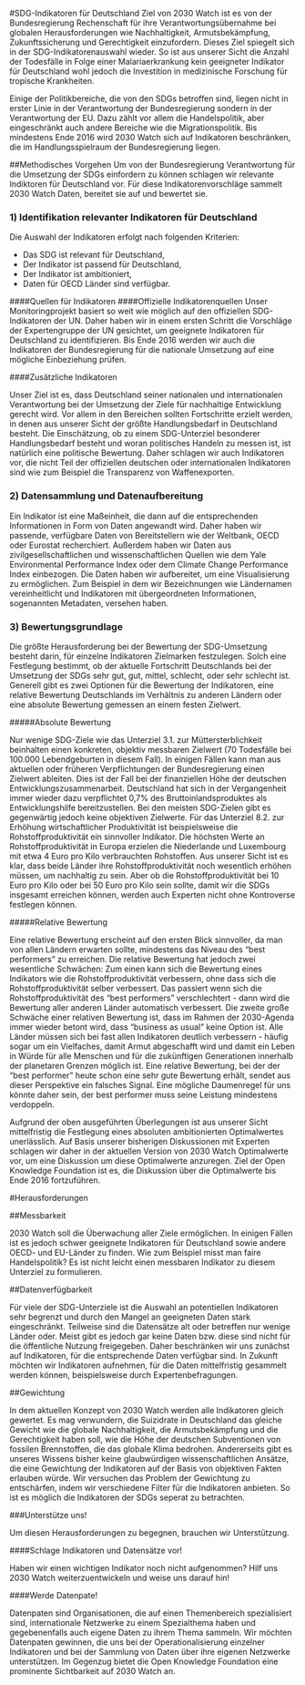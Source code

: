 #SDG-Indikatoren für Deutschland
Ziel von 2030 Watch ist es von der Bundesregierung Rechenschaft für ihre Verantwortungsübernahme bei globalen Herausforderungen wie Nachhaltigkeit, Armutsbekämpfung, Zukunftssicherung und Gerechtigkeit einzufordern. Dieses Ziel spiegelt sich in der SDG-Indikatorenauswahl wieder. So ist aus unserer Sicht die Anzahl der Todesfälle in Folge einer Malariaerkrankung kein geeigneter Indikator für Deutschland wohl jedoch die Investition in medizinische Forschung für tropische Krankheiten.

Einige der Politikbereiche, die von den SDGs betroffen sind, liegen nicht in erster Linie in der Verantwortung der Bundesregierung sondern in der Verantwortung der EU. Dazu zählt vor allem die Handelspolitik, aber eingeschränkt auch andere Bereiche wie die Migrationspolitik. Bis mindestens Ende 2016 wird 2030 Watch sich auf Indikatoren beschränken, die im Handlungsspielraum der Bundesregierung liegen.

##Methodisches Vorgehen
Um von der Bundesregierung Verantwortung für die Umsetzung der SDGs einfordern zu können schlagen wir relevante Indiktoren für Deutschland vor. Für diese Indikatorenvorschläge sammelt 2030 Watch Daten, bereitet sie auf und bewertet sie.

### 1)	Identifikation relevanter Indikatoren für Deutschland
Die Auswahl der Indikatoren erfolgt nach folgenden Kriterien:

* Das SDG ist relevant für Deutschland,
* Der Indikator ist passend für Deutschland,
* Der Indikator ist ambitioniert,
* Daten für OECD Länder sind verfügbar.

####Quellen für Indikatoren 
####Offizielle Indikatorenquellen
Unser Monitoringprojekt basiert so weit wie möglich auf den offiziellen SDG-Indikatoren der UN. Daher haben wir in einem ersten Schritt die Vorschläge der Expertengruppe der UN gesichtet, um geeignete Indikatoren für Deutschland zu identifizieren. Bis Ende 2016 werden wir auch die Indikatoren der Bundesregierung für die nationale Umsetzung auf eine mögliche Einbeziehung prüfen.

####Zusätzliche Indikatoren

Unser Ziel ist es, dass Deutschland seiner nationalen und internationalen Verantwortung bei der Umsetzung der Ziele für nachhaltige Entwicklung gerecht wird. Vor allem in den Bereichen sollten Fortschritte erzielt werden, in denen aus unserer Sicht der größte Handlungsbedarf in Deutschland besteht. Die Einschätzung, ob zu einem SDG-Unterziel besonderer Handlungsbedarf besteht und woran politisches Handeln zu messen ist, ist natürlich eine politische Bewertung. Daher schlagen wir auch Indikatoren vor, die nicht Teil der offiziellen deutschen oder internationalen Indikatoren sind wie zum Beispiel die Transparenz von Waffenexporten.

### 2)	Datensammlung und Datenaufbereitung

Ein Indikator ist eine Maßeinheit, die dann auf die entsprechenden Informationen in Form von Daten angewandt wird. Daher haben wir passende, verfügbare Daten von Bereitstellern wie der Weltbank, OECD oder Eurostat recherchiert. Außerdem haben wir Daten aus zivilgesellschaftlichen und wissenschaftlichen Quellen wie dem Yale Environmental Performance Index oder dem Climate Change Performance Index einbezogen. Die Daten haben wir aufbereitet, um eine Visualisierung zu ermöglichen. Zum Beispiel in dem wir Bezeichnungen wie Ländernamen vereinheitlicht und Indikatoren mit übergeordneten Informationen, sogenannten Metadaten, versehen haben.

### 3)	Bewertungsgrundlage

Die größte Herausforderung bei der Bewertung der SDG-Umsetzung besteht darin, für einzelne Indikatoren Zielmarken festzulegen. Solch eine Festlegung bestimmt, ob der aktuelle Fortschritt Deutschlands bei der Umsetzung der SDGs sehr gut, gut, mittel, schlecht, oder sehr schlecht ist. Generell gibt es zwei Optionen für die Bewertung der Indikatoren, eine relative Bewertung Deutschlands im Verhältnis zu anderen Ländern oder eine absolute Bewertung gemessen an einem festen Zielwert.

#####Absolute Bewertung

Nur wenige SDG-Ziele wie das Unterziel 3.1. zur Müttersterblichkeit beinhalten einen konkreten, objektiv messbaren Zielwert (70 Todesfälle bei 100.000 Lebendgeburten in diesem Fall). In einigen Fällen kann man aus aktuellen oder früheren Verpflichtungen der Bundesregierung einen Zielwert ableiten. Dies ist der Fall bei der finanziellen Höhe der deutschen Entwicklungszusammenarbeit. Deutschland hat sich in der Vergangenheit immer wieder dazu verpflichtet 0,7% des Bruttoinlandsproduktes als Entwicklungshilfe bereitzustellen. Bei den meisten SDG-Zielen gibt es gegenwärtig jedoch keine objektiven Zielwerte. Für das Unterziel 8.2. zur Erhöhung wirtschaftlicher Produktivität ist beispielsweise die Rohstoffproduktivität ein sinnvoller Indikator. Die höchsten Werte an Rohstoffproduktivität in Europa erzielen die Niederlande und Luxembourg mit etwa 4 Euro pro Kilo verbrauchten Rohstoffen. Aus unserer Sicht ist es klar, dass beide Länder ihre Rohstoffproduktivität noch wesentlich erhöhen müssen, um nachhaltig zu sein. Aber ob die Rohstoffproduktivität bei 10 Euro pro Kilo oder bei 50 Euro pro Kilo sein sollte, damit wir die SDGs insgesamt erreichen können, werden auch Experten nicht ohne Kontroverse festlegen können.

#####Relative Bewertung

Eine relative Bewertung erscheint auf den ersten Blick sinnvoller, da man von allen Ländern erwarten sollte, mindestens das Niveau des “best performers” zu erreichen. Die relative Bewertung hat jedoch zwei wesentliche Schwächen: Zum einen kann sich die Bewertung eines Indikators wie die Rohstoffproduktivität verbessern, ohne dass sich die Rohstoffproduktivität selber verbessert. Das passiert wenn sich die Rohstoffproduktivität des “best performers” verschlechtert - dann wird die Bewertung aller anderen Länder automatisch verbessert. Die zweite große Schwäche einer relativen Bewertung ist, dass im Rahmen der 2030-Agenda immer wieder betont wird, dass “business as usual” keine Option ist. Alle Länder müssen sich bei fast allen Indikatoren deutlich verbessern - häufig sogar um ein Vielfaches, damit Armut abgeschafft wird und damit ein Leben in Würde für alle Menschen und für die zukünftigen Generationen innerhalb der planetaren Grenzen möglich ist. Eine relative Bewertung, bei der der “best performer” heute schon eine sehr gute Bewertung erhält, sendet aus dieser Perspektive ein falsches Signal. Eine mögliche Daumenregel für uns könnte daher sein, der best performer muss seine Leistung mindestens verdoppeln.

Aufgrund der oben ausgeführten Überlegungen ist aus unserer Sicht mittelfristig die Festlegung eines absoluten ambitionierten Optimalwertes unerlässlich. Auf Basis unserer bisherigen Diskussionen mit Experten schlagen wir daher in der aktuellen Version von 2030 Watch Optimalwerte vor, um eine Diskussion um diese Optimalwerte anzuregen. Ziel der Open Knowledge Foundation ist es, die Diskussion über die Optimalwerte bis Ende 2016 fortzuführen.

#Herausforderungen

##Messbarkeit

2030 Watch soll die Überwachung aller Ziele ermöglichen. In einigen Fällen ist es jedoch schwer geeignete Indikatoren für Deutschland sowie andere OECD- und EU-Länder zu finden. Wie zum Beispiel misst man faire Handelspolitik? Es ist nicht leicht einen messbaren Indikator zu diesem Unterziel zu formulieren.

##Datenverfügbarkeit

Für viele der SDG-Unterziele ist die Auswahl an potentiellen Indikatoren sehr begrenzt und durch den Mangel an geeigneten Daten stark eingeschränkt. Teilweise sind die Datensätze alt oder betreffen nur wenige Länder oder. Meist gibt es jedoch gar keine Daten bzw. diese sind nicht für die öffentliche Nutzung freigegeben. Daher beschränken wir uns zunächst auf Indikatoren, für die entsprechende Daten verfügbar sind. In Zukunft möchten wir Indikatoren aufnehmen, für die Daten mittelfristig gesammelt werden können, beispielsweise durch Expertenbefragungen.

##Gewichtung

In dem aktuellen Konzept von 2030 Watch werden alle Indikatoren gleich gewertet. Es mag verwundern, die Suizidrate in Deutschland das gleiche Gewicht wie die globale Nachhaltigkeit, die Armutsbekämpfung und die Gerechtigkeit haben soll, wie die Höhe der deutschen Subventionen von fossilen Brennstoffen, die das globale Klima bedrohen. Andererseits gibt es unseres Wissens bisher keine glaubwürdigen wissenschaftlichen Ansätze, die eine Gewichtung der Indikatoren auf der Basis von objektiven Fakten erlauben würde. Wir versuchen das Problem der Gewichtung zu entschärfen, indem wir verschiedene Filter für die Indikatoren anbieten. So ist es möglich die Indikatoren der SDGs seperat zu betrachten.


###Unterstütze uns!

Um diesen Herausforderungen zu begegnen, brauchen wir Unterstützung.

####Schlage Indikatoren und Datensätze vor!

Haben wir einen wichtigen Indikator noch nicht aufgenommen? Hilf uns 2030 Watch weiterzuentwickeln und weise uns darauf hin!


####Werde Datenpate!

Datenpaten sind Organisationen, die auf einen Themenbereich spezialisiert sind, internationale Netzwerke zu einem Spezialthema haben und gegebenenfalls auch eigene Daten zu ihrem Thema sammeln. Wir möchten Datenpaten gewinnen, die uns bei der Operationalisierung einzelner Indikatoren und bei der Sammlung von Daten über ihre eigenen Netzwerke unterstützen. Im Gegenzug bietet die Open Knowledge Foundation eine prominente Sichtbarkeit auf 2030 Watch an.
